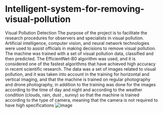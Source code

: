 # Intelligent-system-for-removing-visual-pollution
Visual Pollution Detection
The purpose of the project is to facilitate the research procedures for observers and specialists in visual pollution. Artificial intelligence, computer vision, and neural network technologies were used to assist officials in making decisions to remove visual pollution. The machine was trained with a set of visual pollution data, classified and then predicted. The EfficientNet-B0 algorithm was used, and it is considered one of the fastest algorithms that have achieved high accuracy in recent scientific research. The data was a set of images related to visual pollution, and it was taken into account in the training for horizontal and vertical imaging, and that the machine is trained on regular photography and drone photography, in addition to the training was done for the images according to the time of day and night and according to the weather condition (clouds, rain, dust , sunny) so that the machine is trained according to the type of camera, meaning that the camera is not required to have high specifications
![image](https://user-images.githubusercontent.com/93069031/213877392-ce539d55-9748-4415-8460-bed1130afe6f.png)
